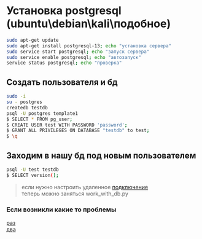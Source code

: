 # Установка postgresql (ubuntu\debian\kali\подобное)
```sh
sudo apt-get update
sudo apt-get install postgresql-13; echo "установка сервера"
sudo service start postgresql; echo "запуск сервера" 
sudo service enable postgresql; echo "автозапуск"  
service status postgresql; echo "проверка" 
```

## Создать пользователя и бд
```sh
sudo -i
su - postgres  
createdb testdb
psql -U postgres template1  
$ SELECT * FROM pg_user;
$ CREATE USER test WITH PASSWORD 'password'; 
$ GRANT ALL PRIVILEGES ON DATABASE "testdb" to test; 
$ \q
```
## Заходим в нашу бд под новым пользователем  
```sh
psql -U test testdb
$ SELECT version();
```

> если нужно настроить удаленное [подключение](https://www.dmosk.ru/miniinstruktions.php?mini=pgsql-remote)  
> теперь можно заняться work_with_db.py

### Если возникли какие то проблемы  
[раз](https://www.dmosk.ru/miniinstruktions.php?mini=postgresql-users)  
[два](https://postgrespro.ru/docs/postgresql/9.6/app-createuser)  
  
